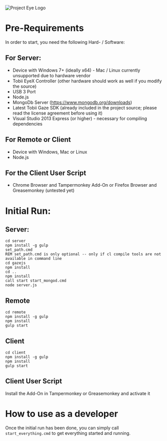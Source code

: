 ![Project Eye Logo](https://raw.githubusercontent.com/project-a/project-eye/master/logo.svg?token=AIiyoCkKkTfOY12TqBxILbKZYsCs2e0jks5VthxSwA%3D%3D)

# Pre-Requirements

In order to start, you need the following Hard- / Software:

## For Server:
- Device with Windows 7+ (ideally x64) - Mac / Linux currently unsupported due to hardware vendor
- Tobii EyeX Controller (other hardware should work as well if you modify the source)
- USB 3 Port
- Node.js
- MongoDb Server (https://www.mongodb.org/downloads)
- Latest Tobii Gaze SDK (already included in the project source; please read the license agreement before using it)
- Visual Studio 2013 Express (or higher) - necessary for compiling dependencies

## For Remote or Client
- Device with Windows, Mac or Linux
- Node.js

## For the Client User Script
- Chrome Browser and Tampermonkey Add-On or Firefox Browser and Greasemonkey (untested yet)


# Initial Run:

## Server:

```
cd server
npm install -g gulp
set_path.cmd
REM set_path.cmd is only optional -- only if cl compile tools are not available in command line
cd gazejs
npm install
cd ..
npm install
call start start_mongod.cmd
node server.js
```


## Remote

```
cd remote
npm install -g gulp
npm install
gulp start
```


## Client

```
cd client
npm install -g gulp
npm install
gulp start
```


## Client User Script

Install the Add-On in Tampermonkey or Greasemonkey and activate it


# How to use as a developer

Once the initial run has been done, you can simply call `start_everything.cmd` to get everything started and running.

